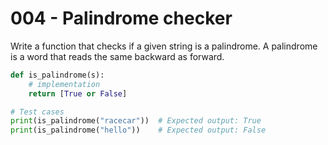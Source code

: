 # 004 - Palindrome checker

Write a function that checks if a given string is a palindrome. A palindrome is a word that reads the same backward as forward.

```python
def is_palindrome(s):
    # implementation
    return [True or False]

# Test cases
print(is_palindrome("racecar"))  # Expected output: True
print(is_palindrome("hello"))    # Expected output: False
```
